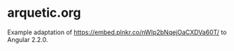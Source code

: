 # arquetic.org

Example adaptation of https://embed.plnkr.co/nWIp2bNqejOaCXDVa60T/ to Angular 2.2.0.


